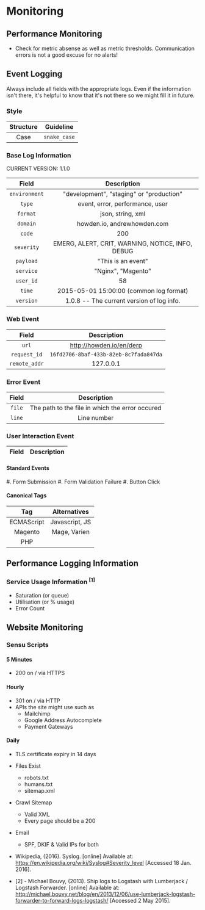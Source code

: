# Monitoring

## Performance Monitoring
- Check for metric absense as well as metric thresholds. Communication errors is not a good excuse for no alerts!

## Event Logging
Always include all fields with the appropriate logs. Even if the information isn't there, it's helpful to know that it's not there so we might fill it in future.

### Style
| Structure | Guideline        |
|:---------:|:----------------:|
| Case      | ```snake_case``` |

### Base Log Information
CURRENT VERSION: 1.1.0

| Field       | Description                                                                  |
|:-----------:|:----------------------------------------------------------------------------:|
| ```environment``` | "development", "staging" or "production"                               |
| ```type```        | event, error, performance, user                                        |
| ```format```      | json, string, xml                                                      |
| ```domain```      | howden.io, andrewhowden.com                                            |
| ```code```        | 200                                                                    |
| ```severity```    | EMERG, ALERT, CRIT, WARNING, NOTICE, INFO, DEBUG                       |
| ```payload```     | "This is an event"                                                     |
| ```service```     | "Nginx", "Magento"                                                     | 
| ```user_id```     | 58                                                                     |
| ```time```        | 2015-05-01 15:00:00 (common log format)                                |
| ```version```     | 1.0.8 -- The current version of log info.                              | 

### Web Event
| Field            | Description                                                            |
|:----------------:|:----------------------------------------------------------------------:|
| ```url```        | http://howden.io/en/derp                                               | 
| ```request_id``` | ```16fd2706-8baf-433b-82eb-8c7fada847da```                             |
| ```remote_addr```| 127.0.0.1                                                              |

### Error Event
| Field       | Description                                                            |
|:-----------:|:----------------------------------------------------------------------:|
| ```file```  | The path to the file in which the error occured                        |
| ```line```  | Line number

### User Interaction Event
| Field       | Description                                                            |
|:-----------:|:----------------------------------------------------------------------:|

#### Standard Events
  #. Form Submission
  #. Form Validation Failure
  #. Button Click

#### Canonical Tags
| Tag        | Alternatives   |
|:----------:|:--------------:|
| ECMAScript | Javascript, JS |
| Magento    | Mage, Varien   |
| PHP        |                |

## Performance Logging Information

### Service Usage Information <sup>[1]</sup>
 - Saturation (or queue)
 - Utilisation (or % usage)
 - Error Count

## Website Monitoring


### Sensu Scripts

#### 5 Minutes
- 200 on / via HTTPS

#### Hourly
- 301 on / via HTTP
- APIs the site might use such as 
  - Mailchimp
  - Google Address Autocomplete
  - Payment Gateways

#### Daily
- TLS certificate expiry in 14 days
- Files Exist
  - robots.txt
  - humans.txt
  - sitemap.xml
- Crawl Sitemap
  - Valid XML
  - Every page should be a 200
- Email
  - SPF, DKIF & Valid IPs for both

- Wikipedia, (2016). Syslog. [online] Available at: https://en.wikipedia.org/wiki/Syslog#Severity_level [Accessed 18 Jan. 2016].
- [2] - Michael Bouvy, (2013). Ship logs to Logstash with Lumberjack / Logstash Forwarder. [online] Available at: http://michael.bouvy.net/blog/en/2013/12/06/use-lumberjack-logstash-forwarder-to-forward-logs-logstash/ [Accessed 2 May 2015].
